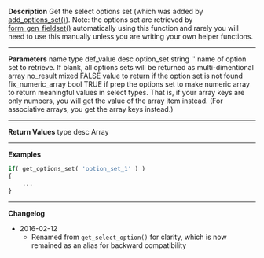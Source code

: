 **Description**
Get the select options set (which was added by [add_options_set()](#add_options_set)). Note: the options set are retrieved by [form_gen_fieldset()](#form_gen_fieldset) automatically using this function and rarely you will need to use this manually unless you are writing your own helper functions.

--------
**Parameters**
name	type	def_value	desc
option_set	string	''	name of option set to retrieve. If blank, all options sets will be returned as multi-dimentional array
no_result	mixed	FALSE	value to return if the option set is not found
fix_numeric_array	bool	TRUE	if prep the options set to make numeric array to return meaningful values in select types. That is, if your array keys are only numbers, you will get the value of the array item instead. (For associative arrays, you get the array keys instead.)


--------
**Return Values**
type	desc
Array

--------
**Examples**

```php
if( get_options_set( 'option_set_1' ) )
{
	...
}
```

--------
**Changelog**
- 2016-02-12
	- Renamed from `get_select_option()` for clarity, which is now remained as an alias for backward compatibility
